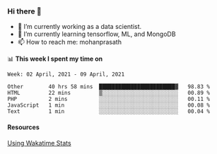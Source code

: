 ### Hi there 👋

- 🔭 I’m currently working as a data scientist.
- 🌱 I’m currently learning tensorflow, ML, and MongoDB
- 📫 How to reach me: mohanprasath

📊 **This week I spent my time on**
<!--START_SECTION:waka-->
```text
Week: 02 April, 2021 - 09 April, 2021

Other        40 hrs 58 mins  ████████████████████████▓   98.83 % 
HTML         22 mins         ▒░░░░░░░░░░░░░░░░░░░░░░░░   00.89 % 
PHP          2 mins          ░░░░░░░░░░░░░░░░░░░░░░░░░   00.11 % 
JavaScript   1 min           ░░░░░░░░░░░░░░░░░░░░░░░░░   00.08 % 
Text         1 min           ░░░░░░░░░░░░░░░░░░░░░░░░░   00.04 % 
```
<!--END_SECTION:waka-->

#### Resources
[Using Wakatime Stats](https://github.com/marketplace/actions/waka-readme)
